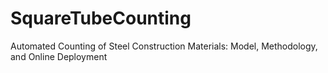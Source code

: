 # SquareTubeCounting
Automated Counting of Steel Construction Materials: Model, Methodology, and Online Deployment
